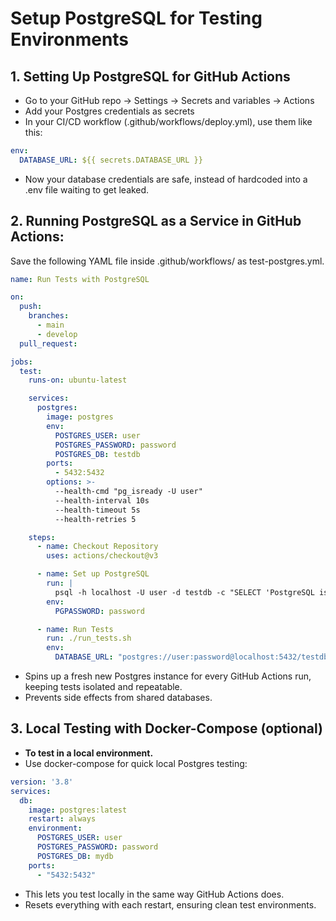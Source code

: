 # Setup PostgreSQL for Testing Environments

## 1. Setting Up PostgreSQL for GitHub Actions

- Go to your GitHub repo → Settings → Secrets and variables → Actions
- Add your Postgres credentials as secrets 
- In your CI/CD workflow (.github/workflows/deploy.yml), use them like this:

```yaml
env:
  DATABASE_URL: ${{ secrets.DATABASE_URL }}
```

- Now your database credentials are safe, instead of hardcoded into a .env file waiting to get leaked.

## 2. Running PostgreSQL as a Service in GitHub Actions:

Save the following YAML file inside .github/workflows/ as test-postgres.yml.

```yaml
name: Run Tests with PostgreSQL

on:
  push:
    branches:
      - main
      - develop
  pull_request:

jobs:
  test:
    runs-on: ubuntu-latest

    services:
      postgres:
        image: postgres
        env:
          POSTGRES_USER: user
          POSTGRES_PASSWORD: password
          POSTGRES_DB: testdb
        ports:
          - 5432:5432
        options: >-
          --health-cmd "pg_isready -U user"
          --health-interval 10s
          --health-timeout 5s
          --health-retries 5

    steps:
      - name: Checkout Repository
        uses: actions/checkout@v3

      - name: Set up PostgreSQL
        run: |
          psql -h localhost -U user -d testdb -c "SELECT 'PostgreSQL is running';"
        env:
          PGPASSWORD: password

      - name: Run Tests
        run: ./run_tests.sh
        env:
          DATABASE_URL: "postgres://user:password@localhost:5432/testdb"
```

- Spins up a fresh new Postgres instance for every GitHub Actions run, keeping tests isolated and repeatable.
- Prevents side effects from shared databases.

## 3. Local Testing with Docker-Compose (optional)

 - **To test in a local environment.**
 - Use docker-compose for quick local Postgres testing:

```yaml
version: '3.8'
services:
  db:
    image: postgres:latest
    restart: always
    environment:
      POSTGRES_USER: user
      POSTGRES_PASSWORD: password
      POSTGRES_DB: mydb
    ports:
      - "5432:5432"
```

- This lets you test locally in the same way GitHub Actions does.
- Resets everything with each restart, ensuring clean test environments.
